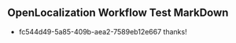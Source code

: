 ## OpenLocalization Workflow Test MarkDown
* fc544d49-5a85-409b-aea2-7589eb12e667 
thanks!<!--HONumber=Mar16_HO3-->
